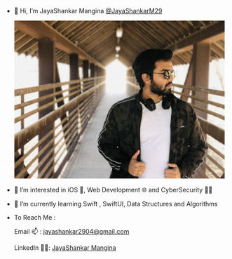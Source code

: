 - 👋 Hi, I’m JayaShankar Mangina [@JayaShankarM29](https://github.com/JayaShankarM29)

     ![My Image](/IMG_2840.jpg)

- 👀 I’m interested in iOS , Web Development 🌐 and CyberSecurity 🕵️‍♂️
- 🌱 I’m currently learning Swift , SwiftUI, Data Structures and Algorithms
- To Reach Me :

     Email 📫 : <jayashankar2904@gmail.com>
     
     LinkedIn 👨‍💻: [JayaShankar Mangina](https://www.linkedin.com/in/jayashankarmangina/)

<!---
JayaShankarM29/JayaShankarM29 is a ✨ special ✨ repository because its `README.md` (this file) appears on your GitHub profile.
You can click the Preview link to take a look at your changes.
--->

